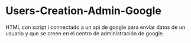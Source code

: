 # Users-Creation-Admin-Google
HTML con script i connectado a un api de google para enviar datos de un usuario y que se creen en el centro de administración de google.
